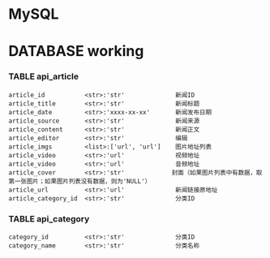 # MySQL
# DATABASE working
### TABLE api_article
    article_id           <str>:'str'              新闻ID
    article_title        <str>:'str'              新闻标题
    article_date         <str>:'xxxx-xx-xx'       新闻发布日期
    article_source       <str>:'str'              新闻来源
    article_content      <str>:'str'              新闻正文
    article_editor       <str>:'str'              编辑
    article_imgs         <list>:['url', 'url']    图片地址列表
    article_video        <str>:'url'              视频地址
    article_video        <str>:'url'              音频地址
    article_cover        <str>:'str'             封面（如果图片列表中有数据，取第一张图片；如果图片列表没有数据，则为'NULL'）
    article_url          <str>:'url'              新闻链接原地址
    article_category_id  <str>:'str'              分类ID
### TABLE api_category
    category_id          <str>:'str'              分类ID
    category_name        <str>:'str'              分类名称
